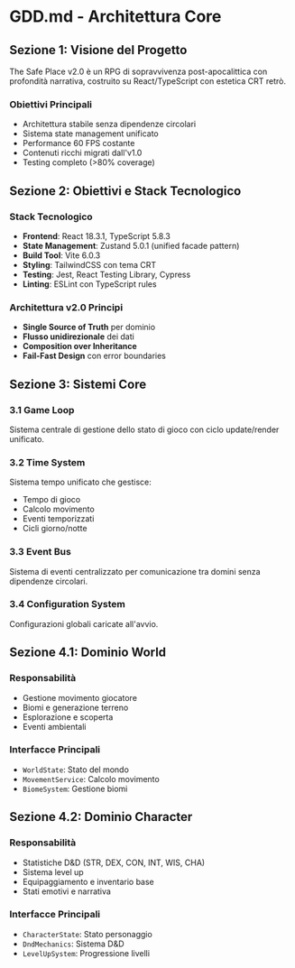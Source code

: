 # GDD.md - Architettura Core

## Sezione 1: Visione del Progetto

The Safe Place v2.0 è un RPG di sopravvivenza post-apocalittica con profondità narrativa, costruito su React/TypeScript con estetica CRT retrò.

### Obiettivi Principali
- Architettura stabile senza dipendenze circolari
- Sistema state management unificato
- Performance 60 FPS costante
- Contenuti ricchi migrati dall'v1.0
- Testing completo (>80% coverage)

## Sezione 2: Obiettivi e Stack Tecnologico

### Stack Tecnologico
- **Frontend**: React 18.3.1, TypeScript 5.8.3
- **State Management**: Zustand 5.0.1 (unified facade pattern)
- **Build Tool**: Vite 6.0.3
- **Styling**: TailwindCSS con tema CRT
- **Testing**: Jest, React Testing Library, Cypress
- **Linting**: ESLint con TypeScript rules

### Architettura v2.0 Principi
- **Single Source of Truth** per dominio
- **Flusso unidirezionale** dei dati
- **Composition over Inheritance**
- **Fail-Fast Design** con error boundaries

## Sezione 3: Sistemi Core

### 3.1 Game Loop
Sistema centrale di gestione dello stato di gioco con ciclo update/render unificato.

### 3.2 Time System
Sistema tempo unificato che gestisce:
- Tempo di gioco
- Calcolo movimento
- Eventi temporizzati
- Cicli giorno/notte

### 3.3 Event Bus
Sistema di eventi centralizzato per comunicazione tra domini senza dipendenze circolari.

### 3.4 Configuration System
Configurazioni globali caricate all'avvio.

## Sezione 4.1: Dominio World

### Responsabilità
- Gestione movimento giocatore
- Biomi e generazione terreno
- Esplorazione e scoperta
- Eventi ambientali

### Interfacce Principali
- `WorldState`: Stato del mondo
- `MovementService`: Calcolo movimento
- `BiomeSystem`: Gestione biomi

## Sezione 4.2: Dominio Character

### Responsabilità
- Statistiche D&D (STR, DEX, CON, INT, WIS, CHA)
- Sistema level up
- Equipaggiamento e inventario base
- Stati emotivi e narrativa

### Interfacce Principali
- `CharacterState`: Stato personaggio
- `DndMechanics`: Sistema D&D
- `LevelUpSystem`: Progressione livelli